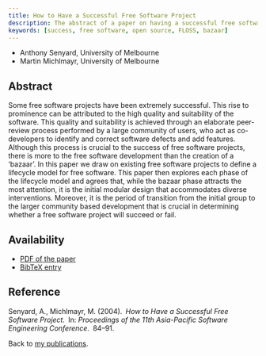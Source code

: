 ```yaml
---
title: How to Have a Successful Free Software Project
description: The abstract of a paper on having a successful free software project
keywords: [success, free software, open source, FLOSS, bazaar]
---
```


<ul class = "author">
<li><span class = "author">Anthony Senyard,</span>
    <span class = "affiliation">University of Melbourne</span></li>
<li><span class = "author">Martin Michlmayr,</span>
    <span class = "affiliation">University of Melbourne</span></li>
</ul>

<h2>Abstract</h2>

Some free software projects have been extremely successful. This rise to
prominence can be attributed to the high quality and suitability of the
software. This quality and suitability is achieved through an elaborate
peer-review process performed by a large community of users, who act as
co-developers to identify and correct software defects and add features.
Although this process is crucial to the success of free software projects,
there is more to the free software development than the creation of a
&lsquo;bazaar&rsquo;.  In this paper we draw on existing free software
projects to define a lifecycle model for free software. This paper then
explores each phase of the lifecycle model and agrees that, while the
bazaar phase attracts the most attention, it is the initial modular design
that accommodates diverse interventions. Moreover, it is the period of
transition from the initial group to the larger community based development
that is crucial in determining whether a free software project will succeed
or fail.

<h2>Availability</h2>

<ul>

<li><a href = "../senyard_michlmayr-successful_project.pdf">PDF of the
paper</a></li>

<li><a href = "../senyard_michlmayr-successful_project.bib">BibTeX entry</a></li>

</ul>

<h2>Reference</h2>

Senyard, A., Michlmayr, M. (2004).&ensp;<i>How to Have a Successful Free
Software Project.</i>&ensp;In: <i>Proceedings of the 11th Asia-Pacific Software
Engineering Conference.</i>&ensp;84&ndash;91.

Back to <a href = "..">my publications</a>.

